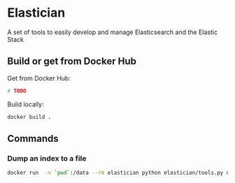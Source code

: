 # Elastician

A set of tools to easily develop and manage Elasticsearch and the Elastic Stack

## Build or get from Docker Hub

Get from Docker Hub:

```bash
# TODO
```

Build locally:

```bash
docker build .
```

## Commands

### Dump an index to a file

```bash
docker run  -v `pwd`:/data --rm elastician python elastician/tools.py dump myindex --hosts http://10.63.246.27:9200
``` 